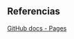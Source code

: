 ## Referencias

[GitHub docs - Pages](https://docs.github.com/en/pages/getting-started-with-github-pages/what-is-github-pages)